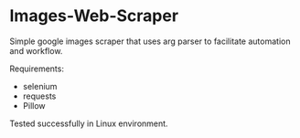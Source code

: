 # Images-Web-Scraper
Simple google images scraper that uses arg parser to facilitate automation and workflow.


Requirements:
- selenium
- requests
- Pillow


Tested successfully in Linux environment.
